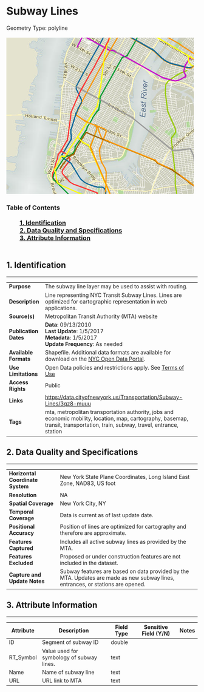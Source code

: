 # Subway Lines
Geometry Type: polyline<br><br>![image](https://github.com/CityOfNewYork/nyc-geo-metadata/blob/master/Images/SubwayLines.PNG)

### Table of Contents<br><br>&nbsp;&nbsp;&nbsp;&nbsp;&nbsp;&nbsp;&nbsp;&nbsp;&nbsp;[**1. Identification**](#1-identification)<br>&nbsp;&nbsp;&nbsp;&nbsp;&nbsp;&nbsp;&nbsp;&nbsp;&nbsp;[**2. Data Quality and Specifications**](#2-data-quality-and-specifications)<br>&nbsp;&nbsp;&nbsp;&nbsp;&nbsp;&nbsp;&nbsp;&nbsp;&nbsp;[**3. Attribute Information**](#3-attribute-information)<br><br>
## 1. Identification
---------------------------------------------
|     |     |
| --- | --- |
**Purpose** |The subway line layer may be used to assist with routing. 
**Description** |Line representing NYC Transit Subway Lines. Lines are optimized for cartographic representation in web applications. 
**Source(s)** |Metropolitan Transit Authority (MTA) website
**Publication Dates** |**Data**: 09/13/2010<br>**Last Update**: 1/5/2017<br>**Metadata**: 1/5/2017<br>**Update Frequency**: As needed
**Available Formats** |Shapefile. Additional data formats are available for download on the [NYC Open Data Portal](https://data.cityofnewyork.us/Transportation/Subway-Lines/3qz8-muuu).
**Use Limitations** |Open Data policies and restrictions apply. See [Terms of Use](http://www.nyc.gov/html/data/terms.html)
**Access Rights** |Public
**Links** |https://data.cityofnewyork.us/Transportation/Subway-Lines/3qz8-muuu
**Tags** |mta, metropolitan transportation authority, jobs and economic mobility, location, map, cartography, basemap, transit, transportation, train, subway, travel, entrance, station
## 2. Data Quality and Specifications
---------------------------------------------
|     |     |
| --- | --- |
**Horizontal Coordinate System** |New York State Plane Coordinates, Long Island East Zone, NAD83, US foot
**Resolution** |NA
**Spatial Coverage** |New York City, NY
**Temporal Coverage** |Data is current as of last update date.
**Positional Accuracy** |Position of lines are optimized for cartography and therefore are approximate. 
**Features Captured** |Includes all active subway lines as provided by the MTA. 
**Features Excluded** |Proposed or under construction features are not included in the dataset. 
**Capture and Update Notes** |Subway features are based on data provided by the MTA. Updates are made as new subway lines, entrances, or stations are opened. 
## 3. Attribute Information
---------------------------------------------
| Attribute | Description | Field Type | Sensitive Field (Y/N) | Notes| 
|------------ | ------------- | -------- | ----------- | ----------|
| ID | Segment of subway ID | double | 
| RT_Symbol | Value used for symbology of subway lines.  | text | 
| Name | Name of subway line | text | 
| URL | URL link to MTA | text | 
